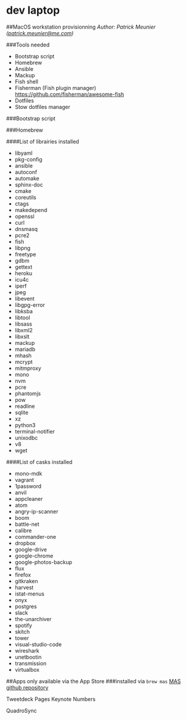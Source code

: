 # dev laptop
##MacOS workstation provisionning
*Author: Patrick Meunier (patrick.meunier@me.com)*

###Tools needed
* Bootstrap script
* Homebrew
* Ansible
* Mackup
* Fish shell
* Fisherman (Fish plugin manager) https://github.com/fisherman/awesome-fish
* Dotfiles
* Stow dotfiles manager

###Bootstrap script


###Homebrew


####List of librairies installed 
* libyaml
* pkg-config
* ansible
* autoconf
* automake
* sphinx-doc
* cmake
* coreutils
* ctags
* makedepend
* openssl
* curl
* dnsmasq
* pcre2
* fish
* libpng
* freetype
* gdbm
* gettext
* heroku
* icu4c
* iperf
* jpeg
* libevent
* libgpg-error
* libksba
* libtool
* libsass
* libxml2
* libxslt
* mackup
* mariadb
* mhash
* mcrypt
* mitmproxy
* mono
* nvm
* pcre
* phantomjs
* pow
* readline
* sqlite
* xz
* python3
* terminal-notifier
* unixodbc
* v8
* wget

####List of casks installed
* mono-mdk
* vagrant
* 1password
* anvil
* appcleaner
* atom
* angry-ip-scanner
* boom
* battle-net
* calibre
* commander-one
* dropbox
* google-drive
* google-chrome
* google-photos-backup
* flux
* firefox
* gitkraken
* harvest
* istat-menus
* onyx
* postgres
* slack
* the-unarchiver
* spotify
* skitch
* tower
* visual-studio-code
* wireshark
* unetbootin
* transmission
* virtualbox

##Apps only available via the App Store
###installed via `brew mas`
[MAS github repository](https://github.com/mas-cli/mas)


Tweetdeck
Pages
Keynote
Numbers

QuadroSync

